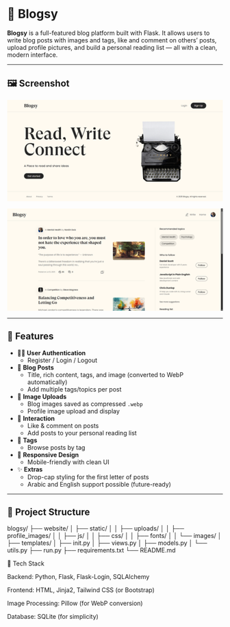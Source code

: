# 📝 Blogsy

**Blogsy** is a full-featured blog platform built with Flask. It allows users to write blog posts with images and tags, like and comment on others’ posts, upload profile pictures, and build a personal reading list — all with a clean, modern interface.

---

## 🖼️ Screenshot

<p align="center">
  <img src="website/static/images/screenshot1.png" alt="Blogsy Screenshot" width="800">
</p>

<p align="center">
  <img src="website/static/images/screenshot2.png" alt="Blogsy Screenshot" width="800">
</p>

---

## 🚀 Features

- 🧑‍💻 **User Authentication**
  - Register / Login / Logout
- 📝 **Blog Posts**
  - Title, rich content, tags, and image (converted to WebP automatically)
  - Add multiple tags/topics per post
- 📸 **Image Uploads**
  - Blog images saved as compressed `.webp`
  - Profile image upload and display
- 💬 **Interaction**
  - Like & comment on posts
  - Add posts to your personal reading list
- 🔎 **Tags**
  - Browse posts by tag
- 📱 **Responsive Design**
  - Mobile-friendly with clean UI
- ✨ **Extras**
  - Drop-cap styling for the first letter of posts
  - Arabic and English support possible (future-ready)

---

## 📂 Project Structure

blogsy/
├── website/
│ ├── static/
│ │ ├── uploads/
│ │ ├── profile_images/
│ │ ├── js/
│ │ ├── css/
│ │ ├── fonts/
│ │ └── images/
│ ├── templates/
│ ├── init.py
│ ├── views.py
│ ├── models.py
│ └── utils.py
├── run.py
├── requirements.txt
└── README.md

🧰 Tech Stack

Backend: Python, Flask, Flask-Login, SQLAlchemy

Frontend: HTML, Jinja2, Tailwind CSS (or Bootstrap)

Image Processing: Pillow (for WebP conversion)

Database: SQLite (for simplicity)
